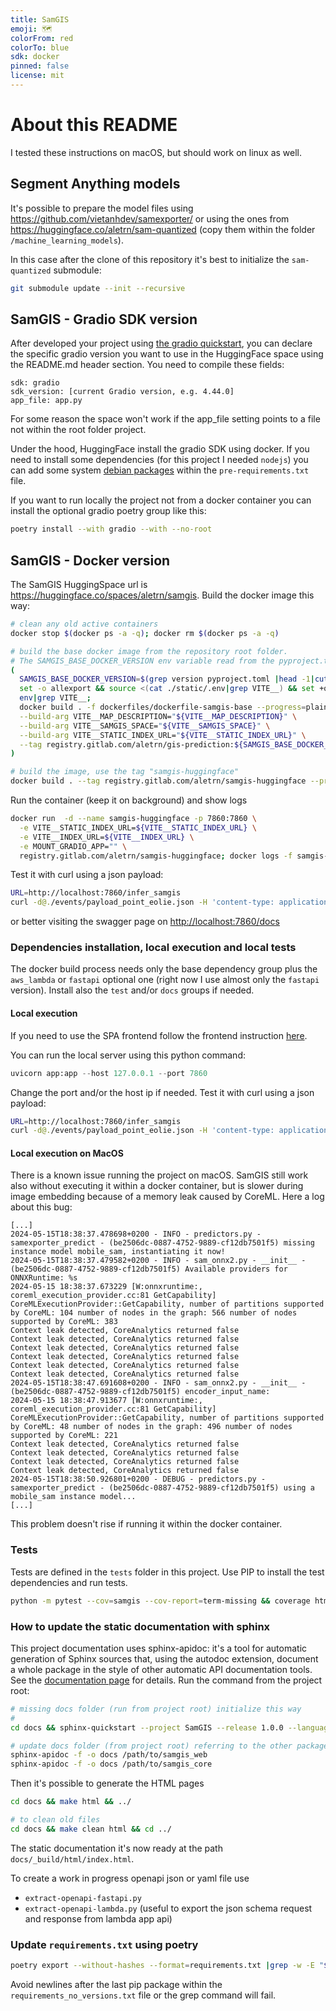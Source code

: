 ```yaml
---
title: SamGIS
emoji: 🗺️
colorFrom: red
colorTo: blue
sdk: docker
pinned: false
license: mit
---
```


# About this README

I tested these instructions on macOS, but should work on linux as well.

## Segment Anything models

It's possible to prepare the model files using <https://github.com/vietanhdev/samexporter/> or using the ones
from <https://huggingface.co/aletrn/sam-quantized> (copy them within the folder `/machine_learning_models`).

In this case after the clone of this repository it's best to initialize the `sam-quantized` submodule:

```bash
git submodule update --init --recursive
```

## SamGIS - Gradio SDK version

After developed your project using [the gradio quickstart](https://www.gradio.app/guides/quickstart),
you can declare the specific gradio version you want to use in the HuggingFace space using
the README.md header section. You need to compile these fields:

```
sdk: gradio
sdk_version: [current Gradio version, e.g. 4.44.0]
app_file: app.py
```

For some reason the space won't work if the app_file setting points to a file not
within the root folder project.

Under the hood, HuggingFace install the gradio SDK using docker. If you need to install some dependencies
(for this project I needed `nodejs`) you can add some system
[debian packages](https://huggingface.co/docs/hub/spaces-dependencies#adding-your-own-dependencies)
within the `pre-requirements.txt` file.

If you want to run locally the project not from a docker container you can install the optional gradio poetry group like this:

```bash
poetry install --with gradio --with --no-root
```


## SamGIS - Docker version

The SamGIS HuggingSpace url is <https://huggingface.co/spaces/aletrn/samgis>.
Build the docker image this way:

```bash
# clean any old active containers
docker stop $(docker ps -a -q); docker rm $(docker ps -a -q)

# build the base docker image from the repository root folder.
# The SAMGIS_BASE_DOCKER_VERSION env variable read from the pyproject.toml is used to tag the docker image
(
  SAMGIS_BASE_DOCKER_VERSION=$(grep version pyproject.toml |head -1|cut -d'=' -f2|cut -d'"' -f2);
  set -o allexport && source <(cat ./static/.env|grep VITE__) && set +o allexport;
  env|grep VITE__;
  docker build . -f dockerfiles/dockerfile-samgis-base --progress=plain \
  --build-arg VITE__MAP_DESCRIPTION="${VITE__MAP_DESCRIPTION}" \
  --build-arg VITE__SAMGIS_SPACE="${VITE__SAMGIS_SPACE}" \
  --build-arg VITE__STATIC_INDEX_URL="${VITE__STATIC_INDEX_URL}" \
  --tag registry.gitlab.com/aletrn/gis-prediction:${SAMGIS_BASE_DOCKER_VERSION}
)

# build the image, use the tag "samgis-huggingface"
docker build . --tag registry.gitlab.com/aletrn/samgis-huggingface --progress=plain
```

Run the container (keep it on background) and show logs

```bash
docker run  -d --name samgis-huggingface -p 7860:7860 \
  -e VITE__STATIC_INDEX_URL=${VITE__STATIC_INDEX_URL} \
  -e VITE__INDEX_URL=${VITE__INDEX_URL} \
  -e MOUNT_GRADIO_APP="" \
  registry.gitlab.com/aletrn/samgis-huggingface; docker logs -f samgis-huggingface
```

Test it with curl using a json payload:

```bash
URL=http://localhost:7860/infer_samgis
curl -d@./events/payload_point_eolie.json -H 'content-type: application/json' ${URL}
```

or better visiting the swagger page on <http://localhost:7860/docs>

### Dependencies installation, local execution and local tests

The docker build process needs only the base dependency group plus the `aws_lambda` or `fastapi` optional one (right now I use almost only the `fastapi` version). Install also the `test` and/or `docs` groups if needed.

#### Local execution

If you need to use the SPA frontend follow the frontend instruction [here](/static/README.md).

You can run the local server using this python command:

```python
uvicorn app:app --host 127.0.0.1 --port 7860
```

Change the port and/or the host ip if needed. Test it with curl using a json payload:

```bash
URL=http://localhost:7860/infer_samgis
curl -d@./events/payload_point_eolie.json -H 'content-type: application/json' ${URL}
```

#### Local execution on MacOS

There is a known issue running the project on macOS. SamGIS still work also without executing it within a docker container, but is slower during image embedding because of a memory leak caused by CoreML. Here a log about this bug:

```less
[...]
2024-05-15T18:38:37.478698+0200 - INFO - predictors.py - samexporter_predict - (be2506dc-0887-4752-9889-cf12db7501f5) missing instance model mobile_sam, instantiating it now! 
2024-05-15T18:38:37.479582+0200 - INFO - sam_onnx2.py - __init__ - (be2506dc-0887-4752-9889-cf12db7501f5) Available providers for ONNXRuntime: %s 
2024-05-15 18:38:37.673229 [W:onnxruntime:, coreml_execution_provider.cc:81 GetCapability] CoreMLExecutionProvider::GetCapability, number of partitions supported by CoreML: 104 number of nodes in the graph: 566 number of nodes supported by CoreML: 383
Context leak detected, CoreAnalytics returned false
Context leak detected, CoreAnalytics returned false
Context leak detected, CoreAnalytics returned false
Context leak detected, CoreAnalytics returned false
Context leak detected, CoreAnalytics returned false
Context leak detected, CoreAnalytics returned false
2024-05-15T18:38:47.691608+0200 - INFO - sam_onnx2.py - __init__ - (be2506dc-0887-4752-9889-cf12db7501f5) encoder_input_name: 
2024-05-15 18:38:47.913677 [W:onnxruntime:, coreml_execution_provider.cc:81 GetCapability] CoreMLExecutionProvider::GetCapability, number of partitions supported by CoreML: 48 number of nodes in the graph: 496 number of nodes supported by CoreML: 221
Context leak detected, CoreAnalytics returned false
Context leak detected, CoreAnalytics returned false
Context leak detected, CoreAnalytics returned false
Context leak detected, CoreAnalytics returned false
2024-05-15T18:38:50.926801+0200 - DEBUG - predictors.py - samexporter_predict - (be2506dc-0887-4752-9889-cf12db7501f5) using a mobile_sam instance model... 
[...]
```

This problem doesn't rise if running it within the docker container.

### Tests

Tests are defined in the `tests` folder in this project. Use PIP to install the test dependencies and run tests.

```bash
python -m pytest --cov=samgis --cov-report=term-missing && coverage html
```

### How to update the static documentation with sphinx

This project documentation uses sphinx-apidoc: it's a tool for automatic generation of Sphinx sources that, using the autodoc
extension, document a whole package in the style of other automatic API documentation tools. See the
[documentation page](https://www.sphinx-doc.org/en/master/man/sphinx-apidoc.html) for details.
Run the command from the project root:

```bash
# missing docs folder (run from project root) initialize this way
# 
cd docs && sphinx-quickstart --project SamGIS --release 1.0.0 --language python --master index

# update docs folder (from project root) referring to the other packages folder
sphinx-apidoc -f -o docs /path/to/samgis_web
sphinx-apidoc -f -o docs /path/to/samgis_core
```

Then it's possible to generate the HTML pages

```bash
cd docs && make html && ../

# to clean old files
cd docs && make clean html && cd ../
```

The static documentation it's now ready at the path `docs/_build/html/index.html`.

To create a work in progress openapi json or yaml file use

- `extract-openapi-fastapi.py`
- `extract-openapi-lambda.py` (useful to export the json schema request and response from lambda app api)


### Update `requirements.txt` using poetry

```bash
poetry export --without-hashes --format=requirements.txt |grep -w -E "$(sed -z -e 's/\n/=|/g' requirements_no_versions.txt)" > requirements.txt
```

Avoid newlines after the last pip package within the `requirements_no_versions.txt` file or the grep command will fail.
